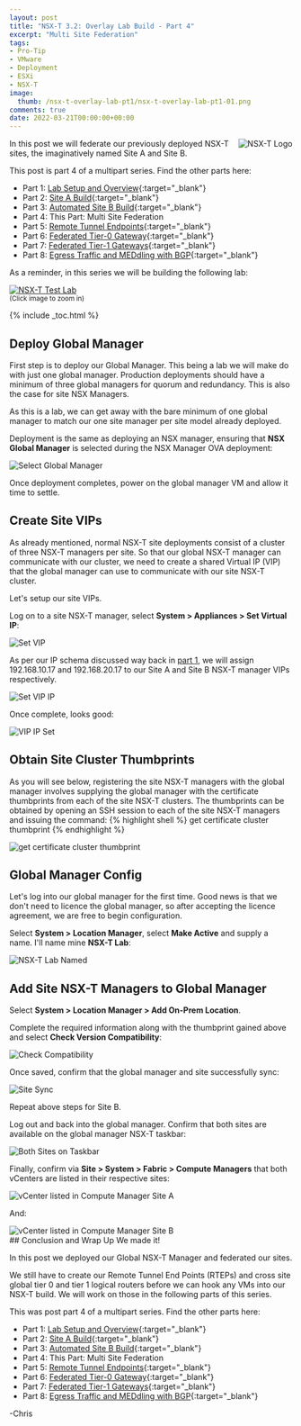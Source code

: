```yaml
---
layout: post
title: "NSX-T 3.2: Overlay Lab Build - Part 4" 
excerpt: "Multi Site Federation"
tags: 
- Pro-Tip
- VMware
- Deployment
- ESXi
- NSX-T
image:
  thumb: /nsx-t-overlay-lab-pt1/nsx-t-overlay-lab-pt1-01.png
comments: true
date: 2022-03-21T00:00:00+00:00
---
```

<img style="float: right; margin: 0px 0px 10px 10px;" alt="NSX-T Logo" src="/images/nsx-t-overlay-lab-pt1/nsx-t-overlay-lab-pt1-01.png">
In this post we will federate our previously deployed NSX-T sites, the imaginatively named Site A and Site B. 

This post is part 4 of a multipart series.  Find the other parts here:

- Part 1: [Lab Setup and Overview](/nsx-t-overlay-lab-pt1/){:target="_blank"}
- Part 2: [Site A Build](/nsx-t-overlay-lab-pt2/){:target="_blank"}
- Part 3: [Automated Site B Build](/nsx-t-overlay-lab-pt3/){:target="_blank"}
- Part 4: This Part: Multi Site Federation
- Part 5: [Remote Tunnel Endpoints](/nsx-t-overlay-lab-pt5/){:target="_blank"}
- Part 6: [Federated Tier-0 Gateway](/nsx-t-overlay-lab-pt6/){:target="_blank"}
- Part 7: [Federated Tier-1 Gateways](/nsx-t-overlay-lab-pt7/){:target="_blank"}
- Part 8: [Egress Traffic and MEDdling with BGP](/nsx-t-overlay-lab-pt8/){:target="_blank"}

As a reminder, in this series we will be building the following lab:

<a href="/images/nsx-t-overlay-lab-pt1/nsx-t-overlay-lab-pt1-02.png"><img style="display:block;" src="/images/nsx-t-overlay-lab-pt1/nsx-t-overlay-lab-pt1-02.png" alt="NSX-T Test Lab"/></a><sup>(Click image to zoom in)</sup>

{% include _toc.html %} <br>

## Deploy Global Manager
First step is to deploy our Global Manager.  This being a lab we will make do with just one global manager. Production deployments should have a minimum of three global managers for quorum and redundancy. This is also the case for site NSX Managers.  

As this is a lab, we can get away with the bare minimum of one global manager to match our one site manager per site model already deployed.

Deployment is the same as deploying an NSX manager, ensuring that **NSX Global Manager** is selected during the NSX Manager OVA deployment:

<img style="display: block; margin-left: auto; margin-right: auto;" alt="Select Global Manager" src="/images/nsx-t-overlay-lab-pt4/nsx-t-overlay-lab-pt4-01.png">

Once deployment completes, power on the global manager VM and allow it time to settle.

## Create Site VIPs
As already mentioned, normal NSX-T site deployments consist of a cluster of three NSX-T managers per site.  So that our global NSX-T manager can communicate with our cluster, we need to create a shared Virtual IP (VIP) that the global manager can use to communicate with our site NSX-T cluster.

Let's setup our site VIPs.

Log on to a site NSX-T manager, select **System > Appliances > Set Virtual IP**:

<img style="display: block; margin-left: auto; margin-right: auto;" alt="Set VIP" src="/images/nsx-t-overlay-lab-pt4/nsx-t-overlay-lab-pt4-02.png">

As per our IP schema discussed way back in [part 1](/nsx-t-overlay-lab-pt1/#site-a-ip-allocation), we will assign 192.168.10.17 and 192.168.20.17 to our Site A and Site B NSX-T manager VIPs respectively.

<img style="display: block; margin-left: auto; margin-right: auto;" alt="Set VIP IP" src="/images/nsx-t-overlay-lab-pt4/nsx-t-overlay-lab-pt4-03.png">

Once complete, looks good:

<img style="display: block; margin-left: auto; margin-right: auto;" alt="VIP IP Set" src="/images/nsx-t-overlay-lab-pt4/nsx-t-overlay-lab-pt4-04.png">

## Obtain Site Cluster Thumbprints
As you will see below, registering the site NSX-T managers with the global manager involves supplying the global manager with the certificate thumbprints from each of the site NSX-T clusters. The thumbprints can be obtained by opening an SSH session to each of the site NSX-T managers and issuing the command:
{% highlight shell %}
get certificate cluster thumbprint
{% endhighlight %}

<img style="display: block; margin-left: auto; margin-right: auto;" alt="get certificate cluster thumbprint" src="/images/nsx-t-overlay-lab-pt4/nsx-t-overlay-lab-pt4-05.png">

## Global Manager Config
Let's log into our global manager for the first time.  Good news is that we don't need to licence the global manager, so after accepting the licence agreement, we are free to begin configuration. 

Select **System > Location Manager**, select **Make Active** and supply a name.  I'll name mine **NSX-T Lab**:

<img style="display: block; margin-left: auto; margin-right: auto;" alt="NSX-T Lab Named" src="/images/nsx-t-overlay-lab-pt4/nsx-t-overlay-lab-pt4-06.png">

## Add Site NSX-T Managers to Global Manager
Select **System > Location Manager > Add On-Prem Location**.

Complete the required information along with the thumbprint gained above and select **Check Version Compatibility**:

<img style="display: block; margin-left: auto; margin-right: auto;" alt="Check Compatibility" src="/images/nsx-t-overlay-lab-pt4/nsx-t-overlay-lab-pt4-07.png">

Once saved, confirm that the global manager and site  successfully sync:

<img style="display: block; margin-left: auto; margin-right: auto;" alt="Site Sync" src="/images/nsx-t-overlay-lab-pt4/nsx-t-overlay-lab-pt4-08.png">

Repeat above steps for Site B.

Log out and back into the global manager. Confirm that both sites are available on the global manager NSX-T taskbar:

<img style="display: block; margin-left: auto; margin-right: auto;" alt="Both Sites on Taskbar" src="/images/nsx-t-overlay-lab-pt4/nsx-t-overlay-lab-pt4-09.png">

Finally, confirm via **Site > System > Fabric > Compute Managers** that both vCenters are listed in their respective sites:

<img style="display: block; margin-left: auto; margin-right: auto;" alt="vCenter listed in Compute Manager Site A" src="/images/nsx-t-overlay-lab-pt4/nsx-t-overlay-lab-pt4-10.png">

And:

<img style="display: block; margin-left: auto; margin-right: auto;" alt="vCenter listed in Compute Manager Site B" src="/images/nsx-t-overlay-lab-pt4/nsx-t-overlay-lab-pt4-11.png">
## Conclusion and Wrap Up
We made it!

In this post we deployed our Global NSX-T Manager and federated our sites.

We still have to create our Remote Tunnel End Points (RTEPs) and cross site global tier 0 and tier 1 logical routers before we can hook any VMs into our NSX-T build. We will work on those in the following parts of this series.

This was post part 4 of a multipart series.  Find the other parts here:

- Part 1: [Lab Setup and Overview](/nsx-t-overlay-lab-pt1/){:target="_blank"}
- Part 2: [Site A Build](/nsx-t-overlay-lab-pt2/){:target="_blank"}
- Part 3: [Automated Site B Build](/nsx-t-overlay-lab-pt3/){:target="_blank"}
- Part 4: This Part: Multi Site Federation
- Part 5: [Remote Tunnel Endpoints](/nsx-t-overlay-lab-pt5/){:target="_blank"}
- Part 6: [Federated Tier-0 Gateway](/nsx-t-overlay-lab-pt6/){:target="_blank"}
- Part 7: [Federated Tier-1 Gateways](/nsx-t-overlay-lab-pt7/){:target="_blank"}
- Part 8: [Egress Traffic and MEDdling with BGP](/nsx-t-overlay-lab-pt8/){:target="_blank"}

-Chris
